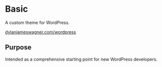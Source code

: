 # Basic
A custom theme for WordPress.

[dylanjameswagner.com/wordpress](http://dylanjameswagner.com/wordpress/)

## Purpose

Intended as a comprehensive starting point for new WordPress developers.
